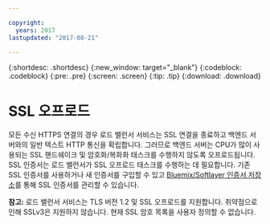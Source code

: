 ```yaml
---

copyright:
  years: 2017
lastupdated: "2017-08-21"

---
```


{:shortdesc: .shortdesc}
{:new_window: target="_blank"}
{:codeblock: .codeblock}
{:pre: .pre}
{:screen: .screen}
{:tip: .tip}
{:download: .download}

# SSL 오프로드

모든 수신 HTTPS 연결의 경우 로드 밸런서 서비스는 SSL 연결을 종료하고 백엔드 서버와의 일반 텍스트 HTTP 통신을 확립합니다. 그러므로 백엔드 서버는 CPU가 많이 사용되는 SSL 핸드쉐이크 및 암호화/복화화 태스크를 수행하지 않도록 오프로드됩니다. SSL 인증서는 로드 밸런서가 SSL 오프로드 태스크를 수행하는 데 필요합니다. 기존 SSL 인증서를 사용하거나 새 인증서를 구입할 수 있고 [Bluemix/Softlayer 인증서 저장소](https://control.softlayer.com/security/sslcerts)를 통해 SSL 인증서를 관리할 수 있습니다. 

**참고:** 로드 밸런서 서비스는 TLS 버전 1.2 및 SSL 오프로드를 지원합니다. 취약점으로 인해 SSLv3은 지원하지 않습니다. 현재 SSL 암호 목록을 사용자 정의할 수 없습니다.  
